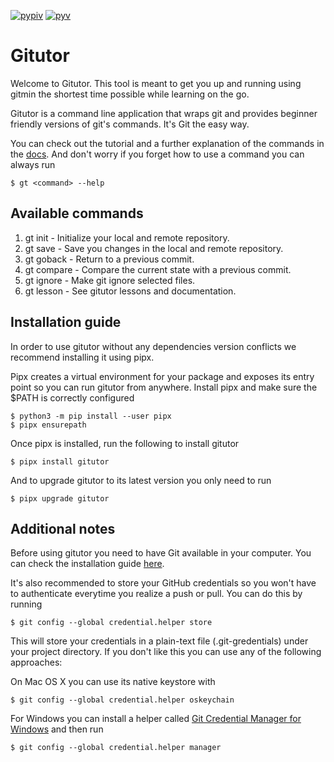 [![pypiv](https://img.shields.io/pypi/v/gitutor.svg)](https://pypi.python.org/pypi/gitutor)
[![pyv](https://img.shields.io/pypi/pyversions/gitutor.svg)](https://pypi.python.org/pypi/gitutor)

# Gitutor

Welcome to Gitutor. This tool is meant to get you up and running using gitmin the shortest time possible while learning on the go.

Gitutor is a command line application that wraps git and provides beginner friendly versions of git's commands. It's Git the easy way.

You can check out the tutorial and a further explanation of the commands in the [docs](https://gitutor.io/guide). And don't worry if you forget how to use a command you can always run

    $ gt <command> --help

## Available commands

1. gt init - Initialize your local and remote repository.
2. gt save - Save you changes in the local and remote repository.
3. gt goback - Return to a previous commit.
4. gt compare - Compare the current state with a previous commit.
5. gt ignore - Make git ignore selected files.
6. gt lesson - See gitutor lessons and documentation.

## Installation guide

In order to use gitutor without any dependencies version conflicts we recommend installing it using pipx.

Pipx creates a virtual environment for your package and exposes its entry point so you can run gitutor from anywhere. Install pipx and make sure the $PATH is correctly configured

    $ python3 -m pip install --user pipx
    $ pipx ensurepath

Once pipx is installed, run the following to install gitutor

    $ pipx install gitutor

And to upgrade gitutor to its latest version you only need to run

    $ pipx upgrade gitutor

## Additional notes

Before using gitutor you need to have Git available in your computer. You can check the installation guide [here](https://git-scm.com/book/en/v2/Getting-Started-Installing-Git).

It's also recommended to store your GitHub credentials so you won't have to authenticate everytime you realize a push or pull. You can do this by running

    $ git config --global credential.helper store

This will store your credentials in a plain-text file (.git-gredentials) under your project directory. If you don't like this you can use any of the following approaches:

On Mac OS X you can use its native keystore with

    $ git config --global credential.helper oskeychain

For Windows you can install a helper called [Git Credential Manager for Windows](https://github.com/Microsoft/Git-Credential-Manager-for-Windows) and then run

    $ git config --global credential.helper manager
